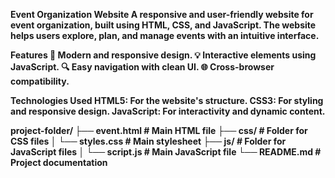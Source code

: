 <b>Event Organization Website<b>
A responsive and user-friendly website for event organization, built using HTML, CSS, and JavaScript. The website helps users explore, plan, and manage events with an intuitive interface.

Features
🎨 Modern and responsive design.
💡 Interactive elements using JavaScript.
🔍 Easy navigation with clean UI.
🌐 Cross-browser compatibility.

<b>Technologies Used<b>
HTML5: For the website's structure.
CSS3: For styling and responsive design.
JavaScript: For interactivity and dynamic content.

project-folder/
├── event.html      # Main HTML file
├── css/            # Folder for CSS files
│   └── styles.css  # Main stylesheet
├── js/             # Folder for JavaScript files
│   └── script.js   # Main JavaScript file
└── README.md       # Project documentation
